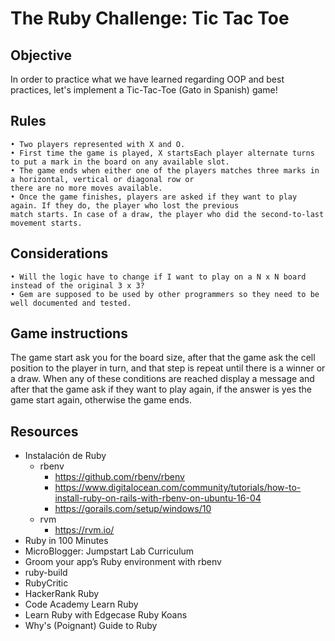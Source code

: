 # The Ruby Challenge: Tic Tac Toe

## Objective

In order to practice what we have learned regarding OOP and best practices, let's implement a Tic-Tac-Toe (Gato in Spanish) game!

## Rules
    • Two players represented with X and O.
    • First time the game is played, X startsEach player alternate turns to put a mark in the board on any available slot.
    • The game ends when either one of the players matches three marks in a horizontal, vertical or diagonal row or 
    there are no more moves available.
    • Once the game finishes, players are asked if they want to play again. If they do, the player who lost the previous 
    match starts. In case of a draw, the player who did the second-to-last movement starts.

## Considerations
    • Will the logic have to change if I want to play on a N x N board instead of the original 3 x 3?
    • Gem are supposed to be used by other programmers so they need to be well documented and tested.

## Game instructions 

The game start ask you for the board size, after that the game ask the cell position to the player in turn, and that step is repeat
until there is a winner or a draw. When any of these conditions are reached display a message and after that the game ask if they want
to play again, if the answer is yes the game start again, otherwise the game ends.

## Resources
- Instalación de Ruby 
    - rbenv
        - https://github.com/rbenv/rbenv
        - https://www.digitalocean.com/community/tutorials/how-to-install-ruby-on-rails-with-rbenv-on-ubuntu-16-04
        - https://gorails.com/setup/windows/10
    - rvm
        - https://rvm.io/
 - Ruby in 100 Minutes
 - MicroBlogger: Jumpstart Lab Curriculum
 - Groom your app’s Ruby environment with rbenv
 - ruby-build
 - RubyCritic
 - HackerRank Ruby
 - Code Academy Learn Ruby
 - Learn Ruby with Edgecase Ruby Koans
 - Why's (Poignant) Guide to Ruby 
